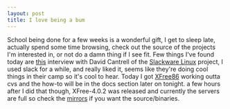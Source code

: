 ```yaml
--- 
layout: post
title: I love being a bum
---
```

School being done for a few weeks is a wonderful gift, I get to sleep late, actually spend some time browsing, check out the source of the projects I'm interested in, or not do a damn thing if I see fit.  Few things I've found today are <a href="http://www.userlocal.com/interviews/cantrell121800/cantrell1.shtml">this</a> interview with David Cantrell of the <a href="http://www.slackware.com">Slackware Linux</a> project, I used slack for a while, and really liked it, seems like they're doing cool things in their camp so it's cool to hear. Today I got <a href="http://www.xfree86.org">XFree86</a> working outta cvs and the how-to will be in the docs section later on tonight.  a few hours after I did that though, XFree-4.0.2 was released and currently the servers are full so check the <a href="http:/www.xfree86.org/MIRRORS.shtml">mirrors</a> if you want the source/binaries.

